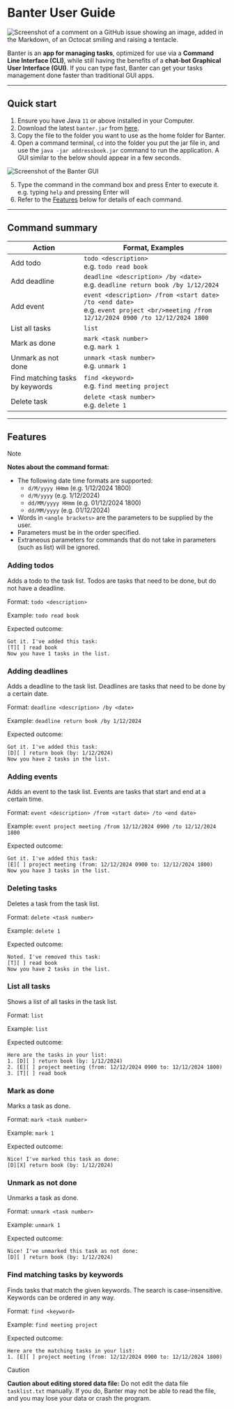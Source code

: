 # Banter User Guide

![Screenshot of a comment on a GitHub issue showing an image, added in the Markdown, of an Octocat smiling 
and raising a tentacle.](./Ui.png)

Banter is an **app for managing tasks**, optimized for use via a **Command Line Interface (CLI)**, while still having 
the benefits of a **chat-bot Graphical User Interface (GUI)**. If you can type fast, Banter can get your tasks 
management done faster than traditional GUI apps.

---------------------------------------

## Quick start

1. Ensure you have Java `11` or above installed in your Computer.
2. Download the latest `banter.jar` from [here](https://github.com/solomonng2001/ip/releases/tag/A-Release).
3. Copy the file to the folder you want to use as the home folder for Banter.
4. Open a command terminal, `cd` into the folder you put the jar file in, and use the `java -jar addressbook.jar` 
command to run the application. A GUI similar to the below should appear in a few seconds.

![Screenshot of the Banter GUI](./Start.png)

5. Type the command in the command box and press Enter to execute it. e.g. typing `help` and pressing Enter will
6. Refer to the [Features](#features) below for details of each command.

---------------------------------------

## Command summary

| Action                          | Format, Examples                                                                                                                         |
|---------------------------------|------------------------------------------------------------------------------------------------------------------------------------------|
| Add todo                        | `todo <description>` <br> e.g. `todo read book`                                                                                          |
| Add deadline                    | `deadline <description> /by <date>` <br> e.g. `deadline return book /by 1/12/2024`                                                       |
| Add event                       | `event <description> /from <start date> /to <end date>` <br> e.g. `event project <br/>meeting /from 12/12/2024 0900 /to 12/12/2024 1800` |
| List all tasks                  | `list`                                                                                                                                   |
| Mark as done                    | `mark <task number>` <br> e.g. `mark 1`                                                                                                  |
| Unmark as not done              | `unmark <task number>` <br> e.g. `unmark 1`                                                                                              |
| Find matching tasks by keywords | `find <keyword>` <br> e.g. `find meeting project`                                                                                        |
| Delete task                     | `delete <task number>` <br> e.g. `delete 1`                                                                                              |

---------------------------------------

## Features

> [!NOTE]
> **Notes about the command format:**
> * The following date time formats are supported:
>   * `d/M/yyyy HHmm` (e.g. 1/12/2024 1800)
>   * `d/M/yyyy` (e.g. 1/12/2024)
>   * `dd/MM/yyyy HHmm` (e.g. 01/12/2024 1800)
>   * `dd/MM/yyyy` (e.g. 01/12/2024)
> * Words in `<angle brackets>` are the parameters to be supplied by the user.
> * Parameters must be in the order specified.
> * Extraneous parameters for commands that do not take in parameters (such as list) will be ignored.

### Adding todos

Adds a todo to the task list. Todos are tasks that need to be done, but do not have a deadline.

Format: `todo <description>`

Example: `todo read book`

Expected outcome:
```
Got it. I've added this task:
[T][ ] read book
Now you have 1 tasks in the list.
```

### Adding deadlines

Adds a deadline to the task list. Deadlines are tasks that need to be done by a certain date.

Format: `deadline <description> /by <date>`

Example: `deadline return book /by 1/12/2024`

Expected outcome:
```
Got it. I've added this task:
[D][ ] return book (by: 1/12/2024)
Now you have 2 tasks in the list.
```

### Adding events

Adds an event to the task list. Events are tasks that start and end at a certain time.

Format: `event <description> /from <start date> /to <end date>`

Example: `event project meeting /from 12/12/2024 0900 /to 12/12/2024 1800`

Expected outcome:
```
Got it. I've added this task:
[E][ ] project meeting (from: 12/12/2024 0900 to: 12/12/2024 1800)
Now you have 3 tasks in the list.
```

### Deleting tasks

Deletes a task from the task list.

Format: `delete <task number>`

Example: `delete 1`

Expected outcome:
```
Noted. I've removed this task:
[T][ ] read book
Now you have 2 tasks in the list.
```

### List all tasks

Shows a list of all tasks in the task list.

Format: `list`

Example: `list`

Expected outcome:
```
Here are the tasks in your list:
1. [D][ ] return book (by: 1/12/2024)
2. [E][ ] project meeting (from: 12/12/2024 0900 to: 12/12/2024 1800)
3. [T][ ] read book
```

### Mark as done

Marks a task as done.

Format: `mark <task number>`

Example: `mark 1`

Expected outcome:
```
Nice! I've marked this task as done:
[D][X] return book (by: 1/12/2024)
```

### Unmark as not done

Unmarks a task as done.

Format: `unmark <task number>`

Example: `unmark 1`

Expected outcome:
```
Nice! I've unmarked this task as not done:
[D][ ] return book (by: 1/12/2024)
```

### Find matching tasks by keywords

Finds tasks that match the given keywords. The search is case-insensitive. Keywords can be ordered in any way.

Format: `find <keyword>`

Example: `find meeting project`

Expected outcome:
```
Here are the matching tasks in your list:
1. [E][ ] project meeting (from: 12/12/2024 0900 to: 12/12/2024 1800)
```

> [!CAUTION]
> **Caution about editing stored data file:**
> Do not edit the data file `tasklist.txt` manually. If you do, Banter may not be able to read the file, 
> and you may lose your data or crash the program.
